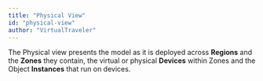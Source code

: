 ```yaml
---
title: "Physical View"
id: "physical-view" 
author: "VirtualTraveler"
---
```

The Physical view presents the model as it is deployed across **Regions** and the **Zones** they contain, the virtual or physical **Devices** within Zones and the Object **Instances** that run on devices. 